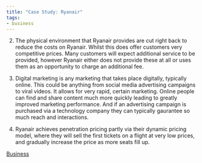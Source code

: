 ```yaml
---
title: "Case Study: Ryanair"
tags:
- business
---
```


2) The physical environment that Ryanair provides are cut right back to reduce the costs on Ryanair. Whilst this does offer customers very competitive prices. Many customers will expect additional service to be provided, however Ryanair either does not provide these at all or uses them as an opportunity to charge an additional fee.

3) Digital marketing is any marketing that takes place digitally, typically online. This could be anything from social media advertising campaigns to viral videos.  It allows for very rapid, certain marketing. Online people can find and share content much more quickly leading to greatly improved marketing performance. And if an advertising campaign is purchased via a technology company they can typically gaurantee so much reach and interactions. 

4) Ryanair achieves penetration pricing partly via their dynamic pricing model, where they will sell the first tickets on a flight at very low prices, and gradually increase the price as more seats fill up. 


[Business](/Business)